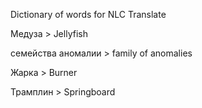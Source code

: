 Dictionary of words for NLC Translate

Медуза > Jellyfish

семейства аномалии > family of anomalies

Жарка > Burner

Трамплин > Springboard
